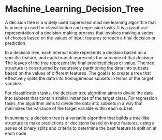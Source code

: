 # Machine_Learning_Decision_Tree
A decision tree is a widely used supervised machine learning algorithm that is primarily used for classification and regression tasks. It is a graphical representation of a decision-making process that involves making a series of choices based on the values of input features to reach a final decision or prediction.

In a decision tree, each internal node represents a decision based on a specific feature, and each branch represents the outcome of that decision. The leaves of the tree represent the final predicted class or value. The tree structure is constructed by recursively partitioning the data into subsets based on the values of different features. The goal is to create a tree that effectively splits the data into homogeneous subsets in terms of the target variable.

For classification tasks, the decision tree algorithm aims to divide the data into subsets that contain similar instances of the target class. For regression tasks, the algorithm aims to divide the data into subsets in a way that minimizes the variance of the target variable within each subset.

In summary, a decision tree is a versatile algorithm that builds a tree-like structure to make predictions or decisions based on input features, using a series of binary splits and criteria to determine the best feature to split on at each node.
